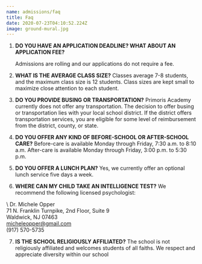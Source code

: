 ```yaml
---
name: admissions/faq
title: Faq
date: 2020-07-23T04:10:52.224Z
image: ground-mural.jpg
---
```

1. **DO YOU HAVE AN APPLICATION DEADLINE? WHAT ABOUT AN APPLICATION FEE?** 

   Admissions are rolling and our applications do not require a fee.
2. **WHAT IS THE AVERAGE CLASS SIZE?**
   Classes average 7-8 students, and the maximum class size is 12 students. Class sizes are kept small to maximize close attention to each student.
3. **DO YOU PROVIDE BUSING OR TRANSPORTATION?**
   Primoris Academy currently does not offer any transportation. The decision to offer busing or transportation lies with your local school district. If the district offers transportation services, you are eligible for some level of reimbursement from the district, county, or state.
4. **DO YOU OFFER ANY KIND OF BEFORE-SCHOOL OR AFTER-SCHOOL CARE?**
   Before-care is available Monday through Friday, 7:30 a.m. to 8:10 a.m. After-care is available Monday through Friday, 3:00 p.m. to 5:30 p.m.
5. **DO YOU OFFER A LUNCH PLAN?**
   Yes, we currently offer an optional lunch service five days a week.
6. **WHERE CAN MY CHILD TAKE AN INTELLIGENCE TEST?**
   We recommend the following licensed psychologist:

\    Dr. Michele Opper\
       71 N. Franklin Turnpike, 2nd Floor, Suite 9\
       Waldwick, NJ 07463\
       [micheleopper@gmail.com](mailto:micheleopper@gmail.com)\
       (917) 570-5735  

7. **IS THE SCHOOL RELIGIOUSLY AFFILIATED?**
   The school is not religiously affiliated and welcomes students of all faiths. We respect and appreciate diversity within our school